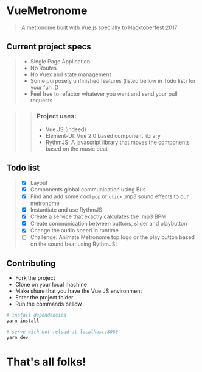 # VueMetronome

> A metronome built with Vue.js specially to Hacktoberfest 2017

## Current project specs

> * Single Page Application
> * No Routes
> * No Vuex and state management
> * Some purposely unfinished features (listed bellow in Todo list) for your fun :D
> * Feel free to refactor whatever you want and send your pull requests

>> ### Project uses:
>> * Vue.JS (indeed)
>> * Element-UI: Vue 2.0 based component library
>> * RythmJS: A javascript library that moves the components based on the music beat

## Todo list

> * [x] Layout
> * [x] Components global communication using Bus
> * [x] Find and add some cool `pop` or `click` .mp3 sound effects to our metronome
> * [x] Instantiate and use RythmJS
> * [x] Create a service that exactly calculates the .mp3 BPM.
> * [x] Create communication between buttons, slider and playbutton
> * [x] Change the audio speed in runtime
> * [ ] Challenge: Animate Metronome top logo or the play button based on the sound beat using RythmJS!

## Contributing

* Fork the project
* Clone on your local machine
* Make shure that you have the Vue.JS environment
* Enter the project folder
* Run the commands bellow

``` bash
# install dependencies
yarn install

# serve with hot reload at localhost:8080
yarn dev
```

# That's all folks!
